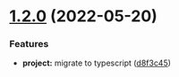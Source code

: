 # [1.2.0](https://github.com/fido-id/gatsby-source-workable/compare/v1.1.1...v1.2.0) (2022-05-20)


### Features

* **project:** migrate to typescript ([d8f3c45](https://github.com/fido-id/gatsby-source-workable/commit/d8f3c455c1495081c98d4ad6b8fe0428c02edb7b))
